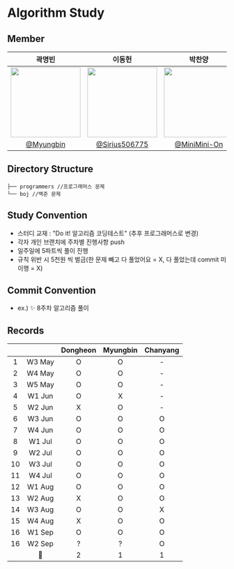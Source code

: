 # Algorithm Study

## Member
|                                   곽명빈                                     |                                       이동헌                                        |      박찬양      |                                                                               
|:--------------------------------------------------------------------------------:|:--------------------------------------------------------------------------------:|:--------------------------------------------------------------------------------:|
| <img width="160px" src="https://avatars.githubusercontent.com/u/62679812?v=4" /> | <img width="160px" src="https://avatars.githubusercontent.com/u/80760160?v=4" /> | <img width="160px" src="https://avatars.githubusercontent.com/u/120891914?v=4" /> | 
|                 [@Myungbin](https://github.com/Myungbin)                 |                      [@Sirius506775](https://github.com/Sirius506775)                      |                     [@MiniMini-On](https://github.com/MiniMini-On)                      |    
   

## Directory Structure
```
├── programmers //프로그래머스 문제
└── boj //백준 문제
```


## Study Convention
- 스터디 교재 :  "Do it! 알고리즘 코딩테스트" (추후 프로그래머스로 변경)
- 각자 개인 브랜치에 주차별 진행사항 push
- 일주일에 5파트씩 풀이 진행
- 규칙 위반 시 5천원 씩 벌금(한 문제 빼고 다 풀었어요 = X, 다 풀었는데 commit 미이행 = X)

## Commit Convention
- ex.) ✨ 8주차 알고리즘 풀이

## Records
|   |        | Dongheon | Myungbin | Chanyang |
|:-:|:------:|:--------:|:--------:|:--------:|
| 1 | W3 May |     O    |     O    |     -    |
| 2 | W4 May |     O    |     O    |     -    |
| 3 | W5 May |     O    |     O    |     -    |
| 4 | W1 Jun |     O    |     X    |     -    |
| 5 | W2 Jun |     X    |     O    |     -    |
| 6 | W3 Jun |     O    |     O    |     O    |
| 7 | W4 Jun |     O    |     O    |     O    |
| 8 | W1 Jul |     O    |     O    |     O    |
| 9 | W2 Jul |     O    |     O    |     O    |
| 10 | W3 Jul |     O    |     O    |     O    |
| 11 | W4 Jul |     O    |     O    |     O    |
| 12 | W1 Aug |     O    |     O    |     O    |
| 13 | W2 Aug |     X    |     O    |     O    |
| 14 | W3 Aug |     O    |     O    |     X    |
| 15 | W4 Aug |     X    |     O    |     O    |
| 16 | W1 Sep |     O    |     O    |     O    |
| 16 | W2 Sep |     ?    |     ?    |     O    |
|   | 💸    |        2 |        1 |        1 |
